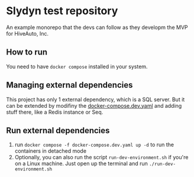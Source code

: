 # Slydyn test repository
An example monorepo that the devs can follow as they developm the MVP for HiveAuto, Inc.

## How to run
You need to have `docker compose` installed in your system. 

## Managing external dependencies
This project has only 1 external dependency, which is a SQL server. But it can be extended by modifiny the [docker-compose.dev.yaml](./docker-compose.dev.yaml) and adding stuff there, like a Redis instance or Seq.

## Run external dependencies
1. run `docker compose -f docker-compose.dev.yaml up -d` to run the containers in detached mode
2. Optionally, you can also run the script `run-dev-environment.sh` if you're on a Linux machine. Just open up the terminal and run `./run-dev-environment.sh`

